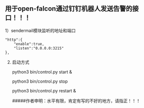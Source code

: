 ## 用于open-falcon通过钉钉机器人发送告警的接口！！！

1）sendermail模块监听的地址和端口

	"http":{
		"enable":true,
		"listen":"0.0.0.0:3215"
	},


2) 启动方式
    

    python3 bin/control.py start &
    
    python3 bin/control.py stop
    
    python3 bin/control.py restart &
    
    



   #####作者申明：水平有限，肯定有写的不好的地方，请指正！！！
    
    

